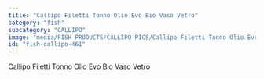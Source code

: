 ```yaml
---
title: "Callipo Filetti Tonno Olio Evo Bio Vaso Vetro"
category: "fish"
subcategory: "CALLIPO"
image: "media/FISH PRODUCTS/CALLIPO PICS/Callipo Filetti Tonno Olio Evo BIO vaso vetro.png"
id: "fish-callipo-461"
---
```


Callipo Filetti Tonno Olio Evo Bio Vaso Vetro

